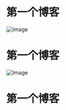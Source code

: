 # 第一个博客

![Image](../韩孝周.jpg)

# 第一个博客
![Image](https://img1.baidu.com/it/u=550911051,688456556&fm=26&fmt=auto)
# 第一个博客
